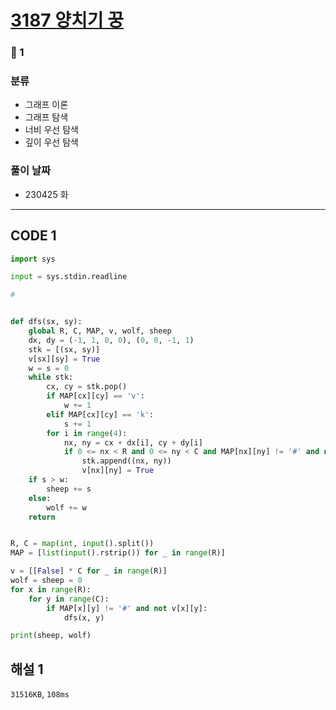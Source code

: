 # [3187 양치기 꿍](https://www.acmicpc.net/problem/3187)

### 🥈 1

### 분류

- 그래프 이론
- 그래프 탐색
- 너비 우선 탐색
- 깊이 우선 탐색

### 풀이 날짜

- 230425 화

---

## CODE 1

```python
import sys

input = sys.stdin.readline

#


def dfs(sx, sy):
    global R, C, MAP, v, wolf, sheep
    dx, dy = (-1, 1, 0, 0), (0, 0, -1, 1)
    stk = [(sx, sy)]
    v[sx][sy] = True
    w = s = 0
    while stk:
        cx, cy = stk.pop()
        if MAP[cx][cy] == 'v':
            w += 1
        elif MAP[cx][cy] == 'k':
            s += 1
        for i in range(4):
            nx, ny = cx + dx[i], cy + dy[i]
            if 0 <= nx < R and 0 <= ny < C and MAP[nx][ny] != '#' and not v[nx][ny]:
                stk.append((nx, ny))
                v[nx][ny] = True
    if s > w:
        sheep += s
    else:
        wolf += w
    return


R, C = map(int, input().split())
MAP = [list(input().rstrip()) for _ in range(R)]

v = [[False] * C for _ in range(R)]
wolf = sheep = 0
for x in range(R):
    for y in range(C):
        if MAP[x][y] != '#' and not v[x][y]:
            dfs(x, y)

print(sheep, wolf)

```

## 해설 1

`31516KB`, `108ms`

